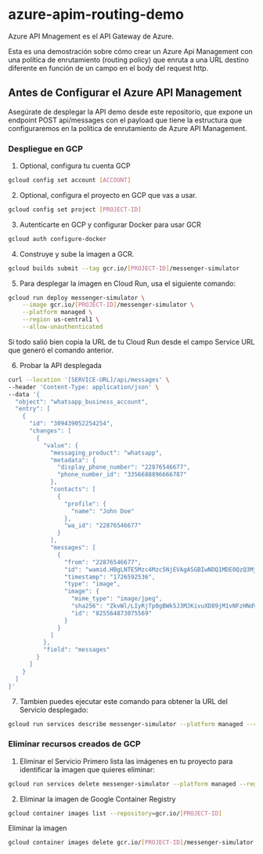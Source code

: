 # azure-apim-routing-demo

Azure API Mnagement es el API Gateway de Azure.

Esta es una demostración sobre cómo crear un Azure Api Management con una política de enrutamiento (routing policy) que enruta a una URL destino diferente en función de un campo en el body del request http.

## Antes de Configurar el Azure API Management

Asegúrate de desplegar la API demo desde este repositorio, que expone un endpoint POST api/messages con el payload que tiene la estructura que configuraremos en la política de enrutamiento de Azure API Management.

### Despliegue en GCP

1. Optional, configura tu cuenta GCP

```bash
gcloud config set account [ACCOUNT]
```

2. Optional, configura el proyecto en GCP que vas a usar.

```bash
gcloud config set project [PROJECT-ID]
```

3. Autenticarte en GCP y configurar Docker para usar GCR

```bash
gcloud auth configure-docker
```

4. Construye y sube la imagen a GCR.

```bash
gcloud builds submit --tag gcr.io/[PROJECT-ID]/messenger-simulator
```

5. Para desplegar la imagen en Cloud Run, usa el siguiente comando:

```bash
gcloud run deploy messenger-simulator \
    --image gcr.io/[PROJECT-ID]/messenger-simulator \
    --platform managed \
    --region us-central1 \
    --allow-unauthenticated
```

Si todo salió bien copia la URL de tu Cloud Run desde el campo Service URL que generó el comando anterior.

6. Probar la API desplegada

```bash
curl --location '[SERVICE-URL]/api/messages' \
--header 'Content-Type: application/json' \
--data '{
  "object": "whatsapp_business_account",
  "entry": [
    {
      "id": "309439052254254",
      "changes": [
        {
          "value": {
            "messaging_product": "whatsapp",
            "metadata": {
              "display_phone_number": "22876546677",
              "phone_number_id": "3356688896666787"
            },
            "contacts": [
              {
                "profile": {
                  "name": "John Doe"
                },
                "wa_id": "22876546677"
              }
            ],
            "messages": [
              {
                "from": "22876546677",
                "id": "wamid.HBgLNTE5Mzc4Mzc5NjEVAgASGBIwNDQ1MDE0QzQ3MjZGREFFQzcA",
                "timestamp": "1726592536",
                "type": "image",
                "image": {
                  "mime_type": "image/jpeg",
                  "sha256": "ZkvWl/LIyRjTp0gBWk5J3MJKivuXD89jM1vNFzHNdVw=",
                  "id": "825564873075569"
                }
              }
            ]
          },
          "field": "messages"
        }
      ]
    }
  ]
}'
```

7. Tambien puedes ejecutar este comando para obtener la URL del Servicio desplegado:

```bash
gcloud run services describe messenger-simulator --platform managed --region us-central1 --format 'value(status.url)'

```

### Eliminar recursos creados de GCP

1. Eliminar el Servicio
    Primero lista las imágenes en tu proyecto para identificar la imagen que quieres eliminar:

```bash
gcloud run services delete messenger-simulator --platform managed --region us-central1
```

2. Eliminar la imagen de Google Container Registry

```bash
gcloud container images list --repository=gcr.io/[PROJECT-ID]
```

Eliminar la imagen

```bash
gcloud container images delete gcr.io/[PROJECT-ID]/messenger-simulator --force-delete-tags
```
